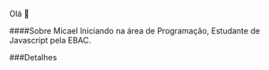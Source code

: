 Olá 👋

####Sobre Micael
Iniciando na área de Programação, Estudante de Javascript pela EBAC.

###Detalhes
